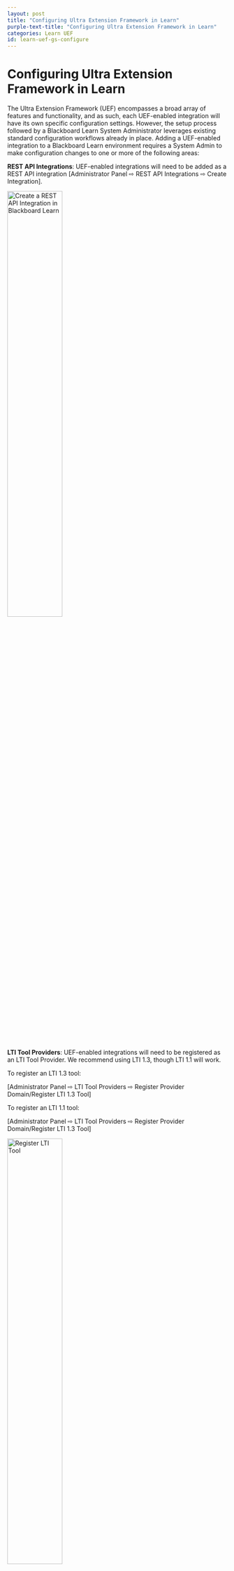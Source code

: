 ```yaml
---
layout: post
title: "Configuring Ultra Extension Framework in Learn"
purple-text-title: "Configuring Ultra Extension Framework in Learn"
categories: Learn UEF
id: learn-uef-gs-configure
---
```


# Configuring Ultra Extension Framework in Learn

The Ultra Extension Framework (UEF) encompasses a broad array of features and functionality, and as such, each UEF-enabled integration will have its own specific configuration settings. However, the setup process followed by a Blackboard Learn System Administrator leverages existing standard configuration workflows already in place. Adding a UEF-enabled integration to a Blackboard Learn environment requires a System Admin to make configuration changes to one or more of the following areas:

**REST API Integrations**: UEF-enabled integrations will need to be added as a REST API integration [Administrator Panel ⇨ REST API Integrations ⇨ Create Integration].

<img alt="Create a REST API Integration in Blackboard Learn" src="/assets/img/1RestAPIintegrations.png" width="50%" />

**LTI Tool Providers**: UEF-enabled integrations will need to be registered as an LTI Tool Provider. We recommend using LTI 1.3, though LTI 1.1 will work. 

To register an LTI 1.3 tool:

[Administrator Panel ⇨ LTI Tool Providers ⇨ Register Provider Domain/Register LTI 1.3 Tool]

To register an LTI 1.1 tool:

[Administrator Panel ⇨ LTI Tool Providers ⇨ Register Provider Domain/Register LTI 1.3 Tool]

<img alt="Register LTI Tool" src="/assets/img/2LTIToolProviders.png" width="50%" />

**New LTI Placement Type**: "Ultra extension"
As part of the Ultra integration framework development, it's necessary to define a way for Learn admins to register an Ultra integration and how the registered integrations are going to be loaded inside Ultra:
•	We'll keep the current registration workflow for LTI 3rd party tools, but a new placement type will be added so that is possible to know when an LTI tool is expected to work as an Ultra UI integration.
•	The new LTI placement type will be known as "Ultra extension" and such type will only be visible for Learn Ultra instances.

<img alt="Manage LTI Placements" src="/assets/img/3ManagePlacements.png" width="50%" />

<img alt="Create LTI Placement" src="/assets/img/4CreatePlacement.png" width="50%" />

Cross-Origin Resource Sharing: For UEF-enabled integrations that make direct calls to their Blackboard Learn instance's REST API will need be be configured via the Cross-Origin Resource Sharing (CORS) tool [Administrator Panel ⇨ Cross-Origin Resource Sharing ⇨ Create Configuration].

<img alt="Cross Origin Resource Sharing Configuration" src="/assets/img/5CORSSharing.png" width="50%" />



